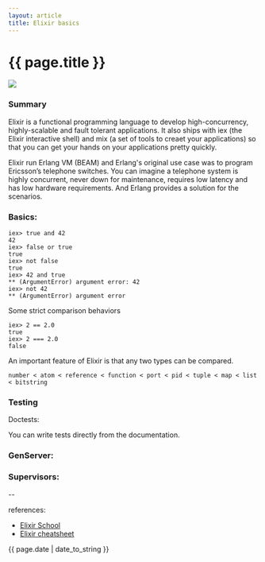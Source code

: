 ```yaml
---
layout: article
title: Elixir basics
---
```

# {{ page.title }}

![](http://brunakochi.com/images/elixir-vertical.png)

### Summary

Elixir is a functional programming language to develop high-concurrency, highly-scalable and fault tolerant applications. It also ships with iex (the Elixir interactive shell) and mix (a set of tools to creaet your applications) so that you can get your hands on your applications pretty quickly. 

Elixir run Erlang VM (BEAM) and Erlang's original use case was to program Ericsson’s telephone switches. You can imagine a telephone system is highly concurrent, never down for maintenance, requires low latency and has low hardware requirements. And  Erlang provides a solution for the scenarios. 

### Basics:

```
iex> true and 42
42
iex> false or true
true
iex> not false
true
iex> 42 and true
** (ArgumentError) argument error: 42
iex> not 42
** (ArgumentError) argument error
```

Some strict comparison behaviors

```
iex> 2 == 2.0
true
iex> 2 === 2.0
false
```

An important feature of Elixir is that any two types can be compared.

```
number < atom < reference < function < port < pid < tuple < map < list < bitstring
```

### Testing

Doctests: 

You can write tests directly from the documentation. 

### GenServer: 

### Supervisors:


--

references:

* [Elixir School](https://elixirschool.com/en/lessons/basics/enum/)
* [Elixir cheatsheet](https://elixir-examples.github.io/)

{{ page.date | date_to_string }}
